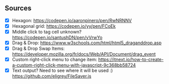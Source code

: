## Sources

- [x] Hexagon: <https://codepen.io/aaronpinero/pen/RwNRNNV>
- [x] Hexagonal grid: <https://codepen.io/yy/pen/FCoEk>
- [x] Middle click to tag cell unknown? <https://codepen.io/santushDN/pen/vVrwYo>
- [x] Drag & Drop: <https://www.w3schools.com/html/html5_draganddrop.asp>
- [x] Drag & Drop Swap Items: <https://developer.mozilla.org/fr/docs/Web/API/Document/drag_event>
- [x] Custom right-click menu to change item: <https://itnext.io/how-to-create-a-custom-right-click-menu-with-javascript-9c368bb58724>
- [x] Text output? Need to see where it will be used :) <https://github.com/eligrey/FileSaver.js>
